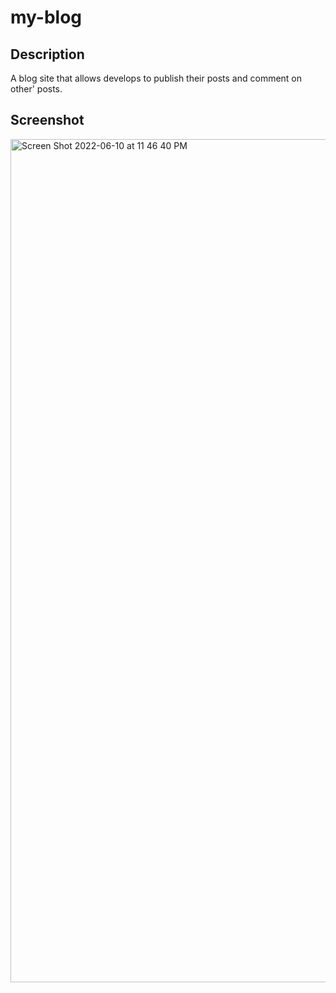 # my-blog

## Description
A blog site that allows develops to publish their posts and comment on other' posts.

## Screenshot
<img width="1349" alt="Screen Shot 2022-06-10 at 11 46 40 PM" src="https://user-images.githubusercontent.com/95439170/173171325-397e01da-4065-419f-a5dc-280ae8d1f838.png">
